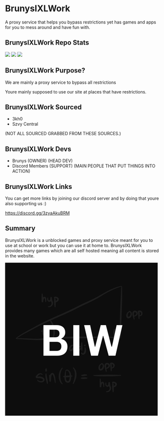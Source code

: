 # BrunysIXLWork
A proxy service that helps you bypass restrictions yet has games and apps for you to mess around and have fun with.

## BrunysIXLWork Repo Stats
<img src="https://img.shields.io/github/repo-size/brunysixlwork/BrunysIXLWork.github.io?style=for-the-badge&labelColor=%23000000&color=%231c1c1c">
<img src="https://img.shields.io/github/stars/brunysixlwork/BrunysIXLWork.github.io?style=for-the-badge&labelColor=%23000000&color=%231c1c1c">
<img src="https://img.shields.io/github/forks/brunysixlwork/BrunysIXLWork.github.io?style=for-the-badge&labelColor=000000&color=1c1c1c">

## BrunysIXLWork Purpose?
We are mainly a proxy service to bypass all restrictions

Youre mainly supposed to use our site at places that have restrictions.

## BrunysIXLWork Sourced
- 3kh0
- Szvy Central

(NOT ALL SOURCED GRABBED FROM THESE SOURCES.)

## BrunysIXLWork Devs
- Brunys (OWNER) (HEAD DEV)
- Discord Members (SUPPORT) (MAIN PEOPLE THAT PUT THINGS INTO ACTION)

## BrunysIXLWork Links
You can get more links by joining our discord server and by doing that youre also supporting us :)

https://discord.gg/3zyaAkuBRM 

## Summary
BrunysIXLWork is a unblocked games and proxy service meant for you to use at school or work but you can use it at home to. BrunysIXLWork provides many games which are all self hosted meaning all content is stored in the website.

![logo](./static/images/logo.png "biw")
